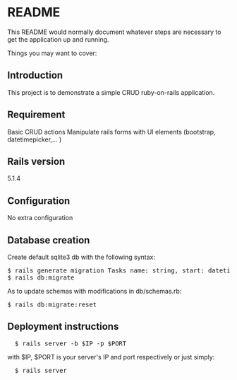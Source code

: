 # README

This README would normally document whatever steps are necessary to get the
application up and running.

Things you may want to cover:

## Introduction

This project is to demonstrate a simple CRUD ruby-on-rails application.

## Requirement

Basic CRUD actions
Manipulate rails forms with UI elements (bootstrap, datetimepicker,... )

## Rails version

5.1.4

## Configuration

No extra configuration

## Database creation

Create default sqlite3 db with the following syntax:
<pre>
$ rails generate migration Tasks name: string, start: datetime, due: datetime, is_finish:bool
$ rails db:migrate
</pre>

As to update schemas with modifications in db/schemas.rb:
<pre>
$ rails db:migrate:reset
</pre>

## Deployment instructions

<pre>
  $ rails server -b $IP -p $PORT
</pre>

with $IP, $PORT is your server's IP and port respectively or just simply:

<pre>
  $ rails server
</pre>
